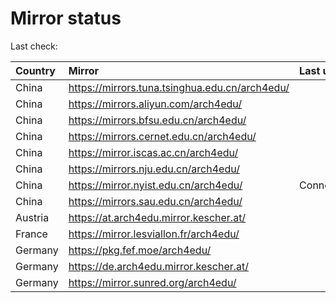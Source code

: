 <script src="./time.js"></script>
# Mirror status
Last check: <script type="text/javascript">localize(1716326271.6965897);</script>

|Country|Mirror|Last update|
|:------|:-----|:----------|
|China|https://mirrors.tuna.tsinghua.edu.cn/arch4edu/|<script type="text/javascript">localize(1716273571);</script>|
|China|https://mirrors.aliyun.com/arch4edu/|<script type="text/javascript">localize(1716273571);</script>|
|China|https://mirrors.bfsu.edu.cn/arch4edu/|<script type="text/javascript">localize(1716273571);</script>|
|China|https://mirrors.cernet.edu.cn/arch4edu/|<script type="text/javascript">localize(1716273571);</script>|
|China|https://mirror.iscas.ac.cn/arch4edu/|<script type="text/javascript">localize(1716273571);</script>|
|China|https://mirrors.nju.edu.cn/arch4edu/|<script type="text/javascript">localize(1716230009);</script>|
|China|https://mirror.nyist.edu.cn/arch4edu/|ConnectionError|
|China|https://mirrors.sau.edu.cn/arch4edu/|<script type="text/javascript">localize(1716273571);</script>|
|Austria|https://at.arch4edu.mirror.kescher.at/|<script type="text/javascript">localize(1716273571);</script>|
|France|https://mirror.lesviallon.fr/arch4edu/|<script type="text/javascript">localize(1716273571);</script>|
|Germany|https://pkg.fef.moe/arch4edu/|<script type="text/javascript">localize(1716273571);</script>|
|Germany|https://de.arch4edu.mirror.kescher.at/|<script type="text/javascript">localize(1716273571);</script>|
|Germany|https://mirror.sunred.org/arch4edu/|<script type="text/javascript">localize(1716273571);</script>|

<script src="./tablefilter/tablefilter.js"></script>
<script src="./table.js"></script>